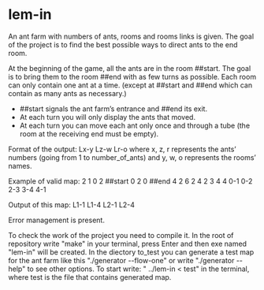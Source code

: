 # lem-in
An ant farm with numbers of ants, rooms and rooms links is given. The goal of the project is to find the best possible ways to direct ants to the end room.

At the beginning of the game, all the ants are in the room ##start. The goal is to bring them to the room ##end with as few turns as possible. Each room can only contain one ant at a time. (except at ##start and ##end which can contain as many ants as necessary.)

- ##start signals the ant farm’s entrance and ##end its exit.
- At each turn you will only display the ants that moved.
- At each turn you can move each ant only once and through a tube (the room at the receiving end must be empty).

Format of the output:
Lx-y Lz-w Lr-o
where x, z, r represents the ants’ numbers (going from 1 to number_of_ants) and y, w, o represents the rooms’ names.

Example of valid map:
2 
1 0 2
##start
0 2 0
##end
4 2 6
2 4 2
3 4 4
0-1
0-2
2-3
3-4
4-1

Output of this map:
L1-1
L1-4 L2-1
L2-4

Error management is present.

To check the work of the project you need to compile it. In the root of repository write "make" in your terminal, press Enter and then exe named "lem-in" will be created. In the diectory to_test you can generate a test map for the ant farm like this "./generator --flow-one" or write "./generator --help" to see other options. To start write: " ../lem-in < test" in the terminal, where test is the file that contains generated map.
